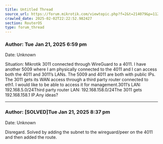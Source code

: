 ```yaml
---
title: Untitled Thread
source_url: https://forum.mikrotik.com/viewtopic.php?f=2&t=214079&p=1120649&amp;sid=95d2ad7b015c638d004fc75a15c077b1#p1120649
crawled_date: 2025-02-02T22:22:52.982427
section: RouterOS
type: forum_thread
---
```


### Author: Tue Jan 21, 2025 6:59 pm
Date: Unknown

Situation: Mikrotik 3011 connected through WireGuard to a 4011. I have another 5009 where I am physically connected to the 4011 and I can access both the 4011 and 3011’s LANs. The 5009 and 4011 are both with public IPs. The 3011 gets its WAN access through a third party router connected to eth1. I would like to be able to access it for management.3011’s LAN: 192.168.5.0/24Third party router LAN: 192.168.158.0/24The 3011 gets 192.168.158.1 IP.Any ideas?


---
### Author: [SOLVED]Tue Jan 21, 2025 8:37 pm
Date: Unknown

Disregard. Solved by adding the subnet to the wireguard/peer on the 4011 and then added the route.

